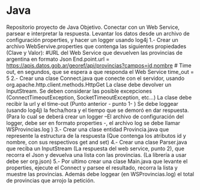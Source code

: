 # Java
Repositorio proyecto de Java 
Objetivo. Conectar con un Web Service, parsear e interpretar la respuesta. Levantar los datos desde un archivo de configuración properties, y hacer un logger usando log4j
1.- Crear un archivo WebServive.properties que contenga las siguientes propiedades (Clave y Valor): #URL del Web Service que devuelven las provincias de argentina en formato Json End.point.url = https://apis.datos.gob.ar/georef/api/provincias?campos=id,nombre # Time out, en segundos, que se espera a que responda el Web Service time_out = 5
2.- Crear una clase Connect.java que conecte con el servidor, usando org.apache.http.client.methods.HttpGet La clase debe devolver un InputStream. Se deben considerar las posible excepciones (ConnectTimeoutException, SocketTimeoutException, etc…) La clase debe recibir la url y el time-out (Punto anterior - punto 1- ) Se debe loggear (usando log4j) la fecha/hora y el tiempo que se demoró en dar respuesta. (Para lo cual se deberá crear un logger –El archivo de configuración del logger, debe ser en formato properties -, el archivo log se debe llamar WSProvincias.log )
3.- Crear una clase entidad Provincia.java que represente la estructura de la respuesta (Que contenga los atributos id y nombre, con sus respectivos get and set)
4.- Crear una clase Parser.java que reciba un InputStream (La respuesta del web service, punto 2), que recorra el Json y devuelva una lista con las provincias. (La librería a usar debe ser org.json)
5.- Por ultimo crear una clase Main.java que levante el properties, ejecute el Connect y parsee el resultado, recorra la lista y muestre las provincias. Además debe loggear (en WSProvincias.log) el total de provincias que arrojo la petición.
